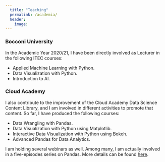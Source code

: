 ```yaml
---
  title: "Teaching"
  permalink: /academia/
  header:
    image:
---
```



### Bocconi University
In the Academic Year 2020/21, I have been directly involved as Lecturer in the following ITEC courses:
- Applied Machine Learning with Python.
- Data Visualization with Python.
- Introduction to AI.

### Cloud Academy
I also contribute to the improvement of the Cloud Academy Data Science Content Library, and I am involved in different activities to promote that content.
So far, I have produced the following courses:
 - Data Wrangling with Pandas.
 - Data Visualization with Python using Matplotlib.
 - Interactive Data Visualization with Python using Bokeh.
 - Advanced Pandas for Data Analytics.

I am holding several webinars as well. Among many, I am actually involved in a five-episodes series on Pandas. More details can be found [here](https://github.com/cloudacademy/ca-pandas-webinars).
